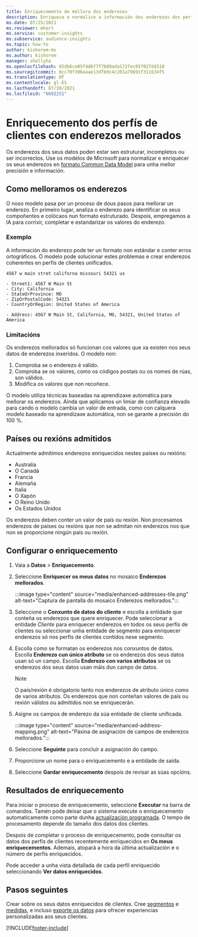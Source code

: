 ```yaml
---
title: Enriquecemento de mellora dos enderezos
description: Enriqueza e normalice a información dos enderezos dos perfís de clientes cos modelos de Microsoft.
ms.date: 07/25/2021
ms.reviewer: mhart
ms.service: customer-insights
ms.subservice: audience-insights
ms.topic: how-to
author: kishorem-ms
ms.author: kishorem
manager: shellyha
ms.openlocfilehash: 65db6ce05f4d6f7f7b08ada172fec057027dd310
ms.sourcegitcommit: 8cc70f30baaae13dfb9c4c201a79691f311634f5
ms.translationtype: HT
ms.contentlocale: gl-ES
ms.lasthandoff: 07/30/2021
ms.locfileid: "6692251"
---
```

# <a name="enrichment-of-customer-profiles-with-enhanced-addresses"></a>Enriquecemento dos perfís de clientes con enderezos mellorados

Os enderezos dos seus datos poden estar sen estruturar, incompletos ou ser incorrectos. Use os modelos de Microsoft para normalizar e enriquecer os seus enderezos en [formato Common Data Model](/common-data-model/schema/core/applicationcommon/address) para unha mellor precisión e información.

## <a name="how-we-enhance-addresses"></a>Como melloramos os enderezos

O noso modelo pasa por un proceso de dous pasos para mellorar un enderezo. En primeiro lugar, analiza o enderezo para identificar os seus compoñentes e colócaos nun formato estruturado. Despois, empregamos a IA para corrixir, completar e estandarizar os valores do enderezo.

### <a name="example"></a>Exemplo

A información do enderezo pode ter un formato non estándar e conter erros ortográficos. O modelo pode solucionar estes problemas e crear enderezos coherentes en perfís de clientes unificados.

```Input
4567 w main stret californa missouri 54321 us
```

```Output
- Street1: 4567 W Main St
- City: California
- StateOrProvince: MO
- ZipOrPostalCode: 54321
- CountryOrRegion: United States of America

- Address: 4567 W Main St, California, MO, 54321, United States of America
```

### <a name="limitations"></a>Limitacións

Os enderezos mellorados só funcionan cos valores que xa existen nos seus datos de enderezos inxeridos. O modelo non: 

1. Comproba se o enderezo é válido.
2. Comproba se os valores, como os códigos postais ou os nomes de rúas, son válidos.
3. Modifica os valores que non recoñece.

O modelo utiliza técnicas baseadas na aprendizaxe automática para mellorar os enderezos. Aínda que aplicamos un limiar de confianza elevado para cando o modelo cambia un valor de entrada, como con calquera modelo baseado na aprendizaxe automática, non se garante a precisión do 100 %.

## <a name="supported-countries-or-regions"></a>Países ou rexións admitidos

Actualmente admitimos enderezos enriquecidos nestes países ou rexións: 

- Australia
- O Canadá
- Francia
- Alemaña
- Italia
- O Xapón
- O Reino Unido
- Os Estados Unidos

Os enderezos deben conter un valor de país ou rexión. Non procesamos enderezos de países ou rexións que non se admitan nin enderezos nos que non se proporcione ningún país ou rexión.

## <a name="configure-the-enrichment"></a>Configurar o enriquecemento

1. Vaia a **Datos** > **Enriquecemento**.

1. Seleccione **Enriquecer os meus datos** no mosaico **Enderezos mellorados**.

   :::image type="content" source="media/enhanced-addresses-tile.png" alt-text="Captura de pantalla do mosaico Enderezos mellorados.":::

1. Seleccione o **Conxunto de datos do cliente** e escolla a entidade que conteña os enderezos que quere enriquecer. Pode seleccionar a entidade *Cliente* para enriquecer enderezos en todos os seus perfís de clientes ou seleccionar unha entidade de segmento para enriquecer enderezos só nos perfís de clientes contidos nese segmento.

1. Escolla como se formatan os enderezos nos conxuntos de datos. Escolla **Enderezo cun único atributo** se os enderezos dos seus datos usan só un campo. Escolla **Enderezo con varios atributos** se os enderezos dos seus datos usan máis dun campo de datos.

   > [!NOTE]
   > O país/rexión é obrigatorio tanto nos enderezos de atributo único como de varios atributos. Os enderezos que non conteñan valores de país ou rexión válidos ou admitidos non se enriquecerán.

1.  Asigne os campos de enderezo da súa entidade de cliente unificada.

    :::image type="content" source="media/enhanced-address-mapping.png" alt-text="Páxina de asignación de campos de enderezos mellorados.":::

1. Seleccione **Seguinte** para concluír a asignación do campo.

1. Proporcione un nome para o enriquecemento e a entidade de saída.

1. Seleccione **Gardar enriquecemento** despois de revisar as súas opcións.

## <a name="enrichment-results"></a>Resultados de enriquecemento

Para iniciar o proceso de enriquecemento, seleccione **Executar** na barra de comandos. Tamén pode deixar que o sistema execute o enriquecemento automaticamente como parte dunha [actualización programada](system.md#schedule-tab). O tempo de procesamento depende do tamaño dos datos dos clientes.

Despois de completar o proceso de enriquecemento, pode consultar os datos dos perfís de clientes recentemente enriquecidos en **Os meus enriquecementos**. Ademais, atopará a hora da última actualización e o número de perfís enriquecidos.

Pode acceder a unha vista detallada de cada perfil enriquecido seleccionando **Ver datos enriquecidos**.

## <a name="next-steps"></a>Pasos seguintes

Crear sobre os seus datos enriquecidos de clientes. Cree [segmentos](segments.md) e [medidas](measures.md), e incluso [exporte os datos](export-destinations.md) para ofrecer experiencias personalizadas aos seus clientes.

[!INCLUDE[footer-include](../includes/footer-banner.md)]
